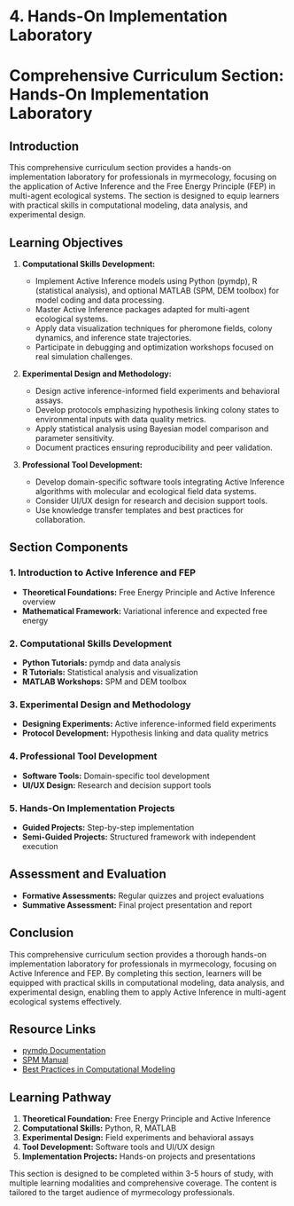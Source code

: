 # 4. Hands-On Implementation Laboratory

# Comprehensive Curriculum Section: Hands-On Implementation Laboratory

## Introduction

This comprehensive curriculum section provides a hands-on implementation laboratory for professionals in myrmecology, focusing on the application of Active Inference and the Free Energy Principle (FEP) in multi-agent ecological systems. The section is designed to equip learners with practical skills in computational modeling, data analysis, and experimental design.

## Learning Objectives

1. **Computational Skills Development:** 
   - Implement Active Inference models using Python (pymdp), R (statistical analysis), and optional MATLAB (SPM, DEM toolbox) for model coding and data processing.
   - Master Active Inference packages adapted for multi-agent ecological systems.
   - Apply data visualization techniques for pheromone fields, colony dynamics, and inference state trajectories.
   - Participate in debugging and optimization workshops focused on real simulation challenges.

2. **Experimental Design and Methodology:** 
   - Design active inference-informed field experiments and behavioral assays.
   - Develop protocols emphasizing hypothesis linking colony states to environmental inputs with data quality metrics.
   - Apply statistical analysis using Bayesian model comparison and parameter sensitivity.
   - Document practices ensuring reproducibility and peer validation.

3. **Professional Tool Development:** 
   - Develop domain-specific software tools integrating Active Inference algorithms with molecular and ecological field data systems.
   - Consider UI/UX design for research and decision support tools.
   - Use knowledge transfer templates and best practices for collaboration.

## Section Components

### 1. Introduction to Active Inference and FEP
- **Theoretical Foundations:** Free Energy Principle and Active Inference overview
- **Mathematical Framework:** Variational inference and expected free energy

### 2. Computational Skills Development
- **Python Tutorials:** pymdp and data analysis
- **R Tutorials:** Statistical analysis and visualization
- **MATLAB Workshops:** SPM and DEM toolbox

### 3. Experimental Design and Methodology
- **Designing Experiments:** Active inference-informed field experiments
- **Protocol Development:** Hypothesis linking and data quality metrics

### 4. Professional Tool Development
- **Software Tools:** Domain-specific tool development
- **UI/UX Design:** Research and decision support tools

### 5. Hands-On Implementation Projects
- **Guided Projects:** Step-by-step implementation
- **Semi-Guided Projects:** Structured framework with independent execution

## Assessment and Evaluation

- **Formative Assessments:** Regular quizzes and project evaluations
- **Summative Assessment:** Final project presentation and report

## Conclusion

This comprehensive curriculum section provides a thorough hands-on implementation laboratory for professionals in myrmecology, focusing on Active Inference and FEP. By completing this section, learners will be equipped with practical skills in computational modeling, data analysis, and experimental design, enabling them to apply Active Inference in multi-agent ecological systems effectively.

## Resource Links

- [pymdp Documentation](https://pymdp-rtd.readthedocs.io/)
- [SPM Manual](https://www.fil.ion.ucl.ac.uk/spm/doc/manual.pdf)
- [Best Practices in Computational Modeling](https://journals.plos.org/ploscompbiol/article?id=10.1371/journal.pcbi.1005412)

## Learning Pathway

1. **Theoretical Foundation:** Free Energy Principle and Active Inference
2. **Computational Skills:** Python, R, MATLAB
3. **Experimental Design:** Field experiments and behavioral assays
4. **Tool Development:** Software tools and UI/UX design
5. **Implementation Projects:** Hands-on projects and presentations

This section is designed to be completed within 3-5 hours of study, with multiple learning modalities and comprehensive coverage. The content is tailored to the target audience of myrmecology professionals.